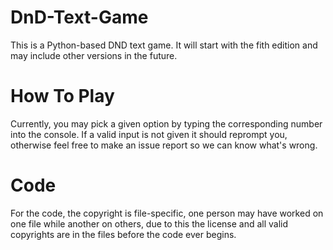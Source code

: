 # DnD-Text-Game
This is a Python-based DND text game. It will start with the fith edition and may include other versions in the future.

# How To Play
Currently, you may pick a given option by typing the corresponding number into the console. If a valid input is not given it should reprompt you, otherwise feel free to make an issue report so we can know what's wrong.

# Code
For the code, the copyright is file-specific, one person may have worked on one file while another on others, due to this the license and all valid copyrights are in the files before the code ever begins.
